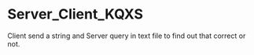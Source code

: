 # Server_Client_KQXS
Client send a string and Server query in text file to find out that correct or not. 
